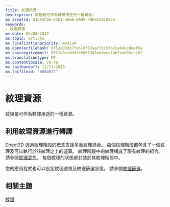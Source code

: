 ```yaml
---
title: 紋理資源
description: 紋理是可作為轉譯用途的一種資源。
ms.assetid: 016F6CDA-D361-4E6B-BA99-49E915A19364
keywords:
- 紋理資源
ms.date: 02/08/2017
ms.topic: article
ms.localizationpriority: medium
ms.openlocfilehash: 6f52a032b7fe61df67aaf35c57b2ca64ac8eef6a
ms.sourcegitcommit: 8921a9cc0dd3e5665345ae8eca7ab7aeb83ccc6f
ms.translationtype: MT
ms.contentlocale: zh-TW
ms.lasthandoff: 12/11/2018
ms.locfileid: "8884977"
---
```

# <a name="texture-resources"></a>紋理資源


紋理是可作為轉譯用途的一種資源。

## <a name="span-idrenderingwithtextureresourcesspanspan-idrenderingwithtextureresourcesspanspan-idrenderingwithtextureresourcesspanrendering-with-texture-resources"></a><span id="Rendering_with_Texture_Resources"></span><span id="rendering_with_texture_resources"></span><span id="RENDERING_WITH_TEXTURE_RESOURCES"></span>利用紋理資源進行轉譯


Direct3D 透過紋理階段的概念支援多重紋理混合。 每個紋理階段都包含了一個紋理及可以執行於該紋理之上的運算。 紋理階段中的紋理構成了現有紋理的組合。 請參閱[紋理混色](texture-blending.md)。 每個紋理的狀態都封裝於其紋理階段中。

您的應用程式也可以設定紋理透視及紋理篩選狀態。 請參閱[紋理篩選](texture-filtering.md)。

## <a name="span-idrelated-topicsspanrelated-topics"></a><span id="related-topics"></span>相關主題


[紋理](textures.md)

 

 




